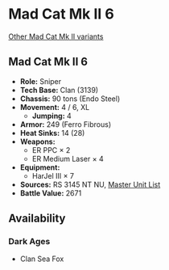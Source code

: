# Mad Cat Mk II 6

[Other Mad Cat Mk II variants](../mad_cat_mk_ii.md)

## Mad Cat Mk II 6
- **Role:** Sniper
- **Tech Base:** Clan (3139)
- **Chassis:** 90 tons (Endo Steel)
- **Movement:** 4 / 6, XL
  - **Jumping:** 4
- **Armor:** 249 (Ferro Fibrous)
- **Heat Sinks:** 14 (28)
- **Weapons:**
  - ER PPC × 2
  - ER Medium Laser × 4
- **Equipment:**
  - HarJel III × 7
- **Sources:** RS 3145 NT NU, [Master Unit List](http://masterunitlist.info/Unit/Details/6848/mad-cat-mk-ii-6)
- **Battle Value:** 2671

## Availability

### Dark Ages
- Clan Sea Fox

